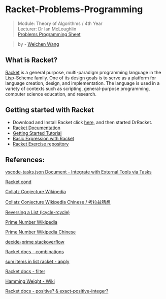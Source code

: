 # Racket-Problems-Programming
> Module: Theory of Algorithms / 4th Year  
> Lecturer: Dr Ian McLoughlin  
> [Problems Programming Sheet](https://github.com/w326004741/Racket-Problems-Programming/blob/master/problems-programming%20project.pdf)  

> by - [Weichen Wang](https://w326004741.github.io/)

## What is Racket?
[Racket](https://racket-lang.org/) is a general purpose, multi-paradigm programming language in the Lisp-Scheme family. One of its design goals is to
serve as a platform for language creation, design, and implementation. The language is used in a variety of contexts such as
scripting, general-purpose programming, computer science education, and research.

## Getting started with Racket
- Download and Install Racket click [here](https://download.racket-lang.org/), and then started DrRacket.
- [Racket Documentation](https://docs.racket-lang.org/)
- [Getting Started Tutorial](https://docs.racket-lang.org/getting-started/index.html)
- [Basic Expression with Racket](https://github.com/w326004741/Racket-Ex/blob/master/1.basic_expression.rkt)
- [Racket Exercise repository](https://github.com/w326004741/Racket-Ex)





## References:
[vscode-tasks.json Document - Integrate with External Tools via Tasks](https://code.visualstudio.com/docs/editor/tasks)

[Racket cond](https://docs.racket-lang.org/guide/conditionals.html)                                              

[Collatz Conjecture Wikipedia](https://docs.racket-lang.org/guide/conditionals.html)                                        

[Collatz Conjecture Wikipedia Chinese / 考拉兹猜想](https://zh.wikipedia.org/wiki/%E8%80%83%E6%8B%89%E5%85%B9%E7%8C%9C%E6%83%B3)

[Reversing a List (lcycle-rcycle)](https://github.com/w326004741/Racket-Ex/blob/master/3.grcomdiv.rkt)

[Prime Number Wikipedia](https://en.wikipedia.org/wiki/Prime_number)

[Prime Number Wikipedia Chinese](https://zh.wikipedia.org/wiki/%E7%B4%A0%E6%95%B0)

[decide-prime stackoverflow](https://stackoverflow.com/questions/13791047/scheme-prime-numbers)

[Racket docs - combinations](https://docs.racket-lang.org/reference/pairs.html?q=combinations#%28def._%28%28lib._racket%2Flist..rkt%29._combinations%29%29)

[sum items in list racket - apply](https://stackoverflow.com/questions/41512010/sum-items-in-list-racket)

[Racket docs - filter](https://docs.racket-lang.org/reference/pairs.html#%28def._%28%28lib._racket%2Fprivate%2Flist..rkt%29._filter%29%29)

[Hamming Weight - Wiki](https://en.wikipedia.org/wiki/Hamming_weight)

[Racket docs - positive? & exact-positive-integer?](http://docs.racket-lang.org/reference/number-types.html?q=positive%3F#%28def._%28%28quote._~23~25kernel%29._positive~3f%29%29)
